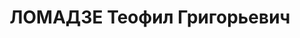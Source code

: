 ---
title: ЛОМАДЗЕ Теофил Григорьевич
description: "Род. в 1908, Абашский район, с. Суджуна. Род занятий: до ареста старший\
  \ инструктор Политотдела ТВУ (Тбилисского военного училища), в звании политрука.\
  \ \n  Звание: старший лейтенант. \n  Осужден Тройкой при НКВД ГССР 05.01.1938. Мера\
  \ наказания: расстрел с конфискацией личного имущества. Дата расстрела: 17.03.1938"
---